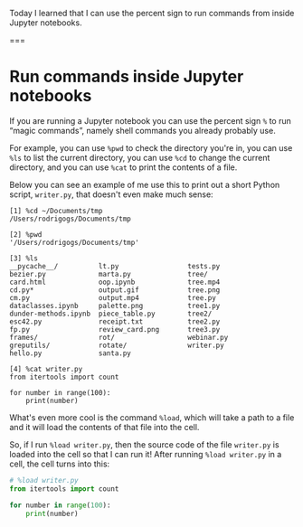 Today I learned that I can use the percent sign to run commands from inside Jupyter notebooks.

===


# Run commands inside Jupyter notebooks

If you are running a Jupyter notebook you can use the percent sign `%` to run “magic commands”, namely shell commands you already probably use.

For example, you can use `%pwd` to check the directory you're in, you can use `%ls` to list the current directory, you can use `%cd` to change the current directory, and you can use `%cat` to print the contents of a file.

Below you can see an example of me use this to print out a short Python script, `writer.py`, that doesn't even make much sense:

```
[1] %cd ~/Documents/tmp
/Users/rodrigogs/Documents/tmp

[2] %pwd
'/Users/rodrigogs/Documents/tmp'

[3] %ls
__pycache__/          lt.py                 tests.py
bezier.py             marta.py              tree/
card.html             oop.ipynb             tree.mp4
cd.py*                output.gif            tree.png
cm.py                 output.mp4            tree.py
dataclasses.ipynb     palette.png           tree1.py
dunder-methods.ipynb  piece_table.py        tree2/
esc42.py              receipt.txt           tree2.py
fp.py                 review_card.png       tree3.py
frames/               rot/                  webinar.py
greputils/            rotate/               writer.py
hello.py              santa.py

[4] %cat writer.py
from itertools import count

for number in range(100):
    print(number)
```

What's even more cool is the command `%load`, which will take a path to a file and it will load the contents of that file into the cell.

So, if I run `%load writer.py`, then the source code of the file `writer.py` is loaded into the cell so that I can run it!
After running `%load writer.py` in a cell, the cell turns into this:

```py
# %load writer.py
from itertools import count

for number in range(100):
    print(number)
```
